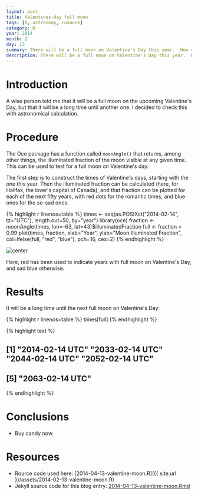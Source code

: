 ```yaml
---
layout: post
title: Valentines-day full moon
tags: [R, astronomy, romance]
category: R
year: 2014
month: 2
day: 13
summary: There will be a full moon on Valentine's Day this year.  How common is that?
description: There will be a full moon on Valentine's Day this year.  How common is that?
---
```


# Introduction

A wise person told me that it will be a full moon on the upcoming Valentine's Day, but that it will be a long time until another one.  I decided to check this with astronomical calculation.

# Procedure

The Oce package has a function called ``moonAngle()`` that returns, among other things, the illuminated fraction of the moon visible at any given time.  This can be used to test for a full moon on Valentine's day.

The first step is to construct the times of Valentine's days, starting with the one this year.  Then the illuminated fraction can be calculated (here, for Halifax, the lover's capital of Canada), and that fraction can be plotted for each of the next fifty years, with red dots for the romantic times, and blue ones for the so-sad ones.


{% highlight r linenos=table %}
times <- seq(as.POSIXct("2014-02-14", tz="UTC"), length.out=50, by="year")
library(oce)
fraction <- moonAngle(times, lon=-63, lat=43)$illuminatedFraction
full <- fraction > 0.99
plot(times, fraction, xlab="Year", ylab="Moon Illuminated Fraction",
     col=ifelse(full, "red", "blue"), pch=16, cex=2)
{% endhighlight %}

![center](http://dankelley.github.io/figs/2014-02-13-valentine-moon/valentines-1.png) 

Here, red has been used to indicate years with full moon on Valentine's Day, and sad blue otherwise.

# Results

It will be a long time until the next full moon on Valentine's Day:

{% highlight r linenos=table %}
times[full]
{% endhighlight %}



{% highlight text %}
## [1] "2014-02-14 UTC" "2033-02-14 UTC" "2044-02-14 UTC" "2052-02-14 UTC"
## [5] "2063-02-14 UTC"
{% endhighlight %}

# Conclusions

* Buy candy now.

# Resources

* Rource code used here: [2014-04-13-valentine-moon.R]({{ site.url }}/assets/2014-02-13-valentine-moon.R)
* Jekyll source code for this blog entry: [2014-04-13-valentine-moon.Rmd](https://raw.github.com/dankelley/dankelley.github.io/master/assets/2014-04-13-valentine-moon.Rmd)
